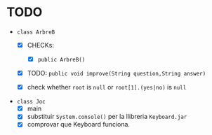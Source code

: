 # TODO
- `class ArbreB`
    - [X] CHECKs:
        - [X] `public ArbreB()`
    - [X] TODO: `public void improve(String question,String answer)`
    - [X] check whether `root` is `null` or `root[1].(yes|no)` is `null`


- `class Joc`
    - [X] main
    - [X] substituir `System.console()` per la llibreria `Keyboard.jar`
    - [X] comprovar que Keyboard funciona.
